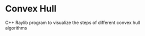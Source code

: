 # Convex Hull

C++ Raylib program to visualize the steps of different convex hull algorithms







